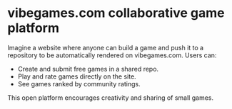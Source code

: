 # vibegames.com collaborative game platform

Imagine a website where anyone can build a game and push it to a repository to be automatically rendered on vibegames.com. Users can:

- Create and submit free games in a shared repo.
- Play and rate games directly on the site.
- See games ranked by community ratings.

This open platform encourages creativity and sharing of small games.
